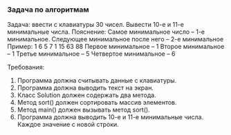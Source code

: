 
### Задача по алгоритмам

Задача: ввести с клавиатуры 30 чисел. Вывести 10-е и 11-е минимальные числа.
Пояснение:
Самое минимальное число – 1-е минимальное.
Следующее минимальное после него – 2-е минимальное
Пример:
1 6 5 7 1 15  63  88
Первое минимальное – 1
Второе минимальное – 1
Третье минимальное – 5
Четвертое минимальное – 6


Требования:
1.	Программа должна считывать данные с клавиатуры.
2.	Программа должна выводить текст на экран.
3.	Класс Solution должен содержать два метода.
4.	Метод sort() должен сортировать массив элементов.
5.	Метод main() должен вызывать метод sort().
6.	Программа должна выводить 10-е и 11-е минимальные числа. Каждое значение с новой строки.


